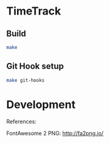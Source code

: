 # TimeTrack

## Build

```sh
make
```

## Git Hook setup

```sh
make git-hooks
```

# Development

References:

FontAwesome 2 PNG: http://fa2png.io/